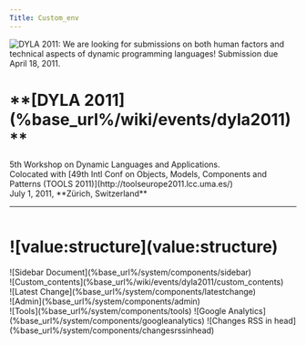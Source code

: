 ```yaml
---
Title: Custom_env
---
```


<div class="container">
    <img class="logo" title="DYLA 2011: We are looking for submissions on both human factors and technical aspects of dynamic programming languages! Submission due April 18, 2011." src="http://scg.unibe.ch/files/f6/ojbvn396isx1r9hrwkmagc5hkcgyxw/dyla2011.png"/>
    <div class="header column span-24 last">
    <h1 class="heading">**[DYLA 2011](%base_url%/wiki/events/dyla2011)**</h1>
    <p>5th Workshop on Dynamic Languages and Applications.
    <br/>Colocated with [49th Intl Conf on Objects, Models, Components and Patterns (TOOLS 2011)](http://toolseurope2011.lcc.uma.es/)
    <br/>July 1, 2011, **Zürich, Switzerland**
    </p>
    <hr/>
  </div>  
  <div class="column span-24 last mainbody">
    <h1 class="heading">![value:structure](value:structure)</h1>
    <div class="sidebar column span-6 prepend-2 last">![Sidebar Document](%base_url%/system/components/sidebar)</div>
    <div class="contents column span-16">![Custom_contents](%base_url%/wiki/events/dyla2011/custom_contents)</div>
  </div>
  <div class="footnote">![Latest Change](%base_url%/system/components/latestchange)</div>
  ![Admin](%base_url%/system/components/admin)
</div>
<div class="hidden">
![Tools](%base_url%/system/components/tools)
![Google Analytics](%base_url%/system/components/googleanalytics)
![Changes RSS in head](%base_url%/system/components/changesrssinhead)
</div>
